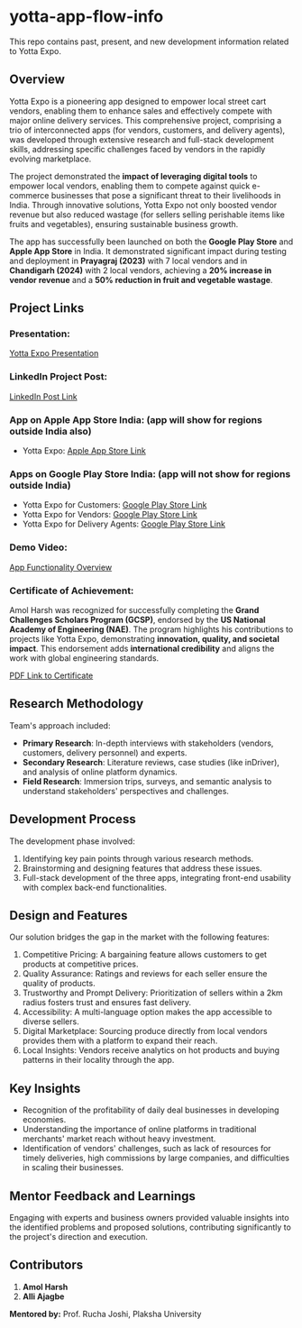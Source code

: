 # yotta-app-flow-info
This repo contains past, present, and new development information related to Yotta Expo.

## Overview
Yotta Expo is a pioneering app designed to empower local street cart vendors, enabling them to enhance sales and effectively compete with major online delivery services. This comprehensive project, comprising a trio of interconnected apps (for vendors, customers, and delivery agents), was developed through extensive research and full-stack development skills, addressing specific challenges faced by vendors in the rapidly evolving marketplace.

The project demonstrated the **impact of leveraging digital tools** to empower local vendors, enabling them to compete against quick e-commerce businesses that pose a significant threat to their livelihoods in India. Through innovative solutions, Yotta Expo not only boosted vendor revenue but also reduced wastage (for sellers selling perishable items like fruits and vegetables), ensuring sustainable business growth.

The app has successfully been launched on both the **Google Play Store** and **Apple App Store** in India. It demonstrated significant impact during testing and deployment in **Prayagraj (2023)** with 7 local vendors and in **Chandigarh (2024)** with 2 local vendors, achieving a **20% increase in vendor revenue** and a **50% reduction in fruit and vegetable wastage**.



## Project Links

### Presentation:
[Yotta Expo Presentation](https://www.canva.com/design/DAF2j3WcGgY/qJVMJU1mur2Wkx0Ps2ZFBA/view?utm_content=DAF2j3WcGgY&utm_campaign=share_your_design&utm_medium=link&utm_source=shareyourdesignpanel#1)

### LinkedIn Project Post:
[LinkedIn Post Link](https://www.linkedin.com/in/amol-harsh-355523141/details/projects/?profileUrn=urn%3Ali%3Afsd_profile%3AACoAACJtRDEBI-AxILTT_iwLlwkqZSmvhqzjOGM)

### App on Apple App Store India: (app will show for regions outside India also)
- Yotta Expo: [Apple App Store Link](https://apps.apple.com/us/app/yotta-expo/id6503679197)
  
### Apps on Google Play Store India: (app will not show for regions outside India)
- Yotta Expo for Customers: [Google Play Store Link](https://play.google.com/store/apps/details?id=com.yotta_eight.yotta) 
- Yotta Expo for Vendors: [Google Play Store Link](https://play.google.com/store/apps/details?id=com.yotta_eight_v.yotta_vendor)
- Yotta Expo for Delivery Agents: [Google Play Store Link](https://play.google.com/store/apps/details?id=com.yotta_eight_delivery.yotta)

### Demo Video:
[App Functionality Overview](https://plakshauniversity1-my.sharepoint.com/:v:/g/personal/amol_harsh_plaksha_edu_in/EfGVp2fpyNBFr_CWtU3UrksBi559_aDEj2yQgU6StdurPw?e=qyYCul&nav=eyJyZWZlcnJhbEluZm8iOnsicmVmZXJyYWxBcHAiOiJTdHJlYW1XZWJBcHAiLCJyZWZlcnJhbFZpZXciOiJTaGFyZURpYWxvZy1MaW5rIiwicmVmZXJyYWxBcHBQbGF0Zm9ybSI6IldlYiIsInJlZmVycmFsTW9kZSI6InZpZXcifX0%3D)

### Certificate of Achievement:  
Amol Harsh was recognized for successfully completing the **Grand Challenges Scholars Program (GCSP)**, endorsed by the **US National Academy of Engineering (NAE)**. The program highlights his contributions to projects like Yotta Expo, demonstrating **innovation, quality, and societal impact**. This endorsement adds **international credibility** and aligns the work with global engineering standards.

[PDF Link to Certificate](https://plakshauniversity1-my.sharepoint.com/:b:/g/personal/amol_harsh_plaksha_edu_in/EStFa3SjdEtAqjc06ooJhUgBS9z2P0z9gXtpP2ALMstMAg?e=v03mKG)

## Research Methodology
Team's approach included:
- **Primary Research**: In-depth interviews with stakeholders (vendors, customers, delivery personnel) and experts.
- **Secondary Research**: Literature reviews, case studies (like inDriver), and analysis of online platform dynamics.
- **Field Research**: Immersion trips, surveys, and semantic analysis to understand stakeholders' perspectives and challenges.

## Development Process
The development phase involved:
1. Identifying key pain points through various research methods.
2. Brainstorming and designing features that address these issues.
3. Full-stack development of the three apps, integrating front-end usability with complex back-end functionalities.

## Design and Features
Our solution bridges the gap in the market with the following features:
1. Competitive Pricing: A bargaining feature allows customers to get products at competitive prices.
2. Quality Assurance: Ratings and reviews for each seller ensure the quality of products.
3. Trustworthy and Prompt Delivery: Prioritization of sellers within a 2km radius fosters trust and ensures fast delivery.
4. Accessibility: A multi-language option makes the app accessible to diverse sellers.
5. Digital Marketplace: Sourcing produce directly from local vendors provides them with a platform to expand their reach.
6. Local Insights: Vendors receive analytics on hot products and buying patterns in their locality through the app.

## Key Insights
- Recognition of the profitability of daily deal businesses in developing economies.
- Understanding the importance of online platforms in traditional merchants' market reach without heavy investment.
- Identification of vendors' challenges, such as lack of resources for timely deliveries, high commissions by large companies, and difficulties in scaling their businesses.

## Mentor Feedback and Learnings
Engaging with experts and business owners provided valuable insights into the identified problems and proposed solutions, contributing significantly to the project's direction and execution.

## Contributors
1. **Amol Harsh**
2. **Alli Ajagbe**

**Mentored by:** Prof. Rucha Joshi, Plaksha University
